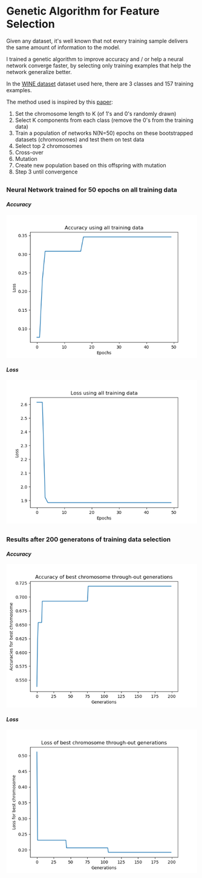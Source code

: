 # Genetic Algorithm for Feature Selection

Given any dataset, it's well known that not every training sample delivers the same amount of information to the model.

I trained a genetic algorithm to improve accuracy and / or help a neural network converge faster, by selecting only training examples that help the network generalize better.

In the [WINE dataset](https://archive.ics.uci.edu/ml/datasets/wine) dataset used here, there are 3 classes and 157 training examples.

The method used is inspired by this [paper](https://link.springer.com/content/pdf/10.1007/978-3-642-34166-3_61.pdf):
1) Set the chromosome length to K (of 1's and 0's randomly drawn)
1) Select K components from each class (remove the 0's from the training data)
1) Train a population of networks N(N=50) epochs on these bootstrapped datasets (chromosomes) and test them on test data
1) Select top 2 chromosomes
1) Cross-over
1) Mutation
1) Create new population based on this offspring with mutation
1) Step 3 until convergence



## 
### Neural Network trained for 50 epochs on all training data
#### ***Accuracy***
![plain](pics/rfia_all_training_data_accuracy.png)
#### ***Loss***
![plain](pics/rfia_all_training_data_loss.png)

##
### Results after 200 generatons of training data selection
#### ***Accuracy***
![plain](pics/rfia_acc_genetic_data.png)
#### ***Loss***
![plain](pics/rfia_loss_selected_data.png)